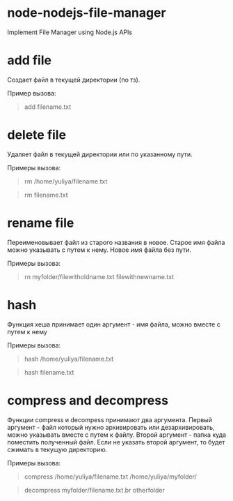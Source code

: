 # node-nodejs-file-manager

Implement File Manager using Node.js APIs

# add file

Создает файл в текущей директории (по тз).

Пример вызова:
> add filename.txt

# delete file

Удаляет файл в текущей директории или по указанному пути.

Примеры вызова:
> rm /home/yuliya/filename.txt

> rm filename.txt

# rename file

Переименовывает файл из старого названия в новое. 
Старое имя файла можно указывать с путем к нему. Новое имя файла без пути.

Примеры вызова:
> rn myfolder/filewitholdname.txt filewithnewname.txt

# hash

Функция хеша принимает один аргумент - имя файла, можно вместе с путем к нему

Примеры вызова:
> hash /home/yuliya/filename.txt

> hash filename.txt

# compress and decompress

Функции compress и decompess принимают два аргумента. 
Первый аргумент - файл который нужно архивировать или дезархивировать, можно указывать вместе с путем к файлу.
Второй аргумент - папка куда поместить полученный файл.
Если не указать второй аргумент, то будет сжимать в текущую директорию.

Примеры вызова:
> compress /home/yuliya/filename.txt /home/yuliya/myfolder/

> decompress myfolder/filename.txt.br otherfolder
